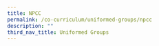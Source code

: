 ```yaml
---
title: NPCC
permalink: /co-curriculum/uniformed-groups/npcc
description: ""
third_nav_title: Uniformed Groups
---
```

